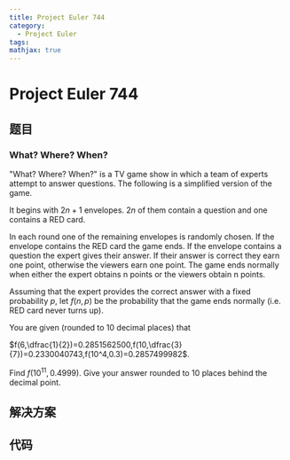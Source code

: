 ```yaml
---
title: Project Euler 744
category:
  - Project Euler
tags:
mathjax: true
---
```

<escape><!-- more --></escape>
    

# Project Euler 744
## 题目
### What? Where? When?


"What? Where? When?" is a TV game show in which a team of experts attempt to answer questions. The following is a simplified version of the game.

It begins with $2n+1$ envelopes. $2n$ of them contain a question and one contains a RED card.

In each round one of the remaining envelopes is randomly chosen. If the envelope contains the RED card the game ends. If the envelope contains a question the expert gives their answer. If their answer is correct they earn one point, otherwise the viewers earn one point. The game ends normally when either the expert obtains n points or the viewers obtain n points.

Assuming that the expert provides the correct answer with a fixed probability $p$, let $f(n,p)$ be the probability that the game ends normally (i.e. RED card never turns up).

You are given (rounded to 10 decimal places) that

$f(6,\dfrac{1}{2})=0.2851562500,f(10,\dfrac{3}{7})=0.2330040743,f(10^4,0.3)=0.2857499982$.

Find $f(10^{11},0.4999)$. Give your answer rounded to 10 places behind the decimal point.



## 解决方案


## 代码


